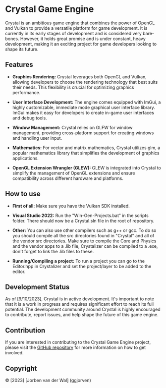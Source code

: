# Crystal Game Engine

Crystal is an ambitious game engine that combines the power of OpenGL and Vulkan to provide a versatile platform for game development. It is currently in its early stages of development and is considered very bare-bones. However, it holds great promise and is under constant, heavy development, making it an exciting project for game developers looking to shape its future.

## Features

- **Graphics Rendering:** Crystal leverages both OpenGL and Vulkan, allowing developers to choose the rendering technology that best suits their needs. This flexibility is crucial for optimizing graphics performance.

- **User Interface Development:** The engine comes equipped with ImGui, a highly customizable, immediate mode graphical user interface library. ImGui makes it easy for developers to create in-game user interfaces and debug tools.

- **Window Management:** Crystal relies on GLFW for window management, providing cross-platform support for creating windows and handling user input.

- **Mathematics:** For vector and matrix mathematics, Crystal utilizes glm, a popular mathematics library that simplifies the development of graphics applications.

- **OpenGL Extension Wrangler (GLEW):** GLEW is integrated into Crystal to simplify the management of OpenGL extensions and ensure compatibility across different hardware and platforms.

## How to use

- **First of all:** Make sure you have the Vulkan SDK installed.

- **Visual Studio 2022:** Run the "Win-Gen-Projects.bat" in the scripts folder. There should now be a Crystal.sln file in the root of repository.

- **Other:** You can also use other compilers such as g++ or gcc. To do so you should compile all the src directories found in "Crystal" and all of the vendor src directories. Make sure to compile the Core and Physics and the vendor apps to a .lib file, Crystalizer can be compiled to a .exe, don't forget to link the .lib files to these.

- **Running/Compiling a project:** To run a project you can go to the Editor.hpp in Crystalizer and set the project/layer to be added to the editor.

## Development Status

As of [9/10/2023], Crystal is in active development. It's important to note that it is a work in progress and requires significant effort to reach its full potential. The development community around Crystal is highly encouraged to contribute, report issues, and help shape the future of this game engine.

## Contribution

If you are interested in contributing to the Crystal Game Engine project, please visit the [GitHub repository](https://github.com/ggjorven/Crystal) for more information on how to get involved.

## Copyright

© [2023] [Jorben van der Wal] (ggjorven)

